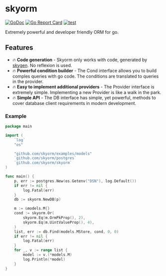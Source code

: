 # skyorm

[![GoDoc](https://godoc.org/github.com/skyorm/skyorm?status.svg)](http://godoc.org/github.com/skyorm/skyorm)
[![Go Report Card](https://goreportcard.com/badge/github.com/skyorm/skyorm)](https://goreportcard.com/report/github.com/skyorm/skyorm)
[![test](https://github.com/skyorm/skyorm/actions/workflows/go_test.yml/badge.svg)](https://github.com/skyorm/skyorm/actions/workflows/go_test.yml)

Extremely powerful and developer friendly ORM for go.

## Features

- 🔥 **Code generation** - Skyorm only works with code, generated by [skygen](https://github.com/skyorm/skygen). No reflexion is used.
- 🔥 **Powerful condition builder** - The Cond interface allows you to build comples queries with go code. The conditions are translated to queries in the provider.
- 🔥 **Easy to implement additional providers** - The Provider interface is extremely simple. Implementing a new Provider is like a walk in the park.
- 🔥 **Simple API** - The DB interface has simple, yet powerful, methods to cover database client requirements in modern development.

### Example
```go
package main

import (
	`log`
	"os"

	"github.com/skyorm/examples/models"
	`github.com/skyorm/postgres`
	`github.com/skyorm/skyorm`
)

func main() {
	p, err := postgres.New(os.Getenv("DSN"), log.Default())
	if err != nil {
		log.Fatal(err)
	}
	db := skyorm.NewDB(p)

	m := &models.M{}
	cond := skyorm.Or(
		skyorm.Eq(m.OrmPkProp(), 2),
		skyorm.Eq(m.UintValueProp(), 4),
	)
	list, err := db.Find(models.MStore, cond, 0, 0)
	if err != nil {
		log.Fatal(err)
	}
	for _, v := range list {
		model := v.(*models.M)
		log.Println(*model)
	}
}
```
